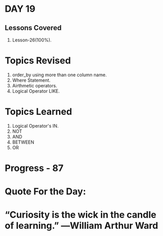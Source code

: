 
# DAY 19
## Lessons Covered
1. Lesson-26(100%).
# Topics Revised
1. order_by using more than one column name.
2. Where Statement.
3. Airthmetic operators.
4. Logical Operator LIKE.
# Topics Learned
1. Logical Operator's IN.
2. NOT
3. AND
4. BETWEEN
5. OR


# Progress - 87

# Quote For the Day:

# “Curiosity is the wick in the candle of learning.” ―William Arthur Ward
